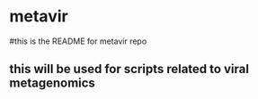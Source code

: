 # metavir

#this is the README for metavir repo
## this will be used for scripts related to viral metagenomics

